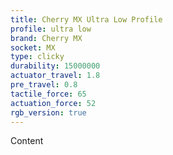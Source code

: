```yaml
---
title: Cherry MX Ultra Low Profile
profile: ultra low
brand: Cherry MX
socket: MX
type: clicky
durability: 15000000
actuator_travel: 1.8
pre_travel: 0.8
tactile_force: 65
actuation_force: 52
rgb_version: true
---
```


Content
